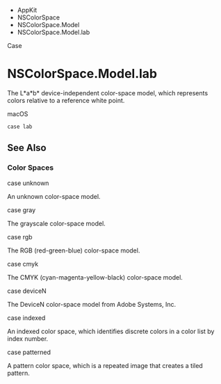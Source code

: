 

- AppKit
- NSColorSpace
- NSColorSpace.Model
-  NSColorSpace.Model.lab 

Case

# NSColorSpace.Model.lab

The L\*a\*b\* device-independent color-space model, which represents colors relative to a reference white point.

macOS

``` source
case lab
```

## See Also

### Color Spaces

case unknown

An unknown color-space model.

case gray

The grayscale color-space model.

case rgb

The RGB (red-green-blue) color-space model.

case cmyk

The CMYK (cyan-magenta-yellow-black) color-space model.

case deviceN

The DeviceN color-space model from Adobe Systems, Inc.

case indexed

An indexed color space, which identifies discrete colors in a color list by index number.

case patterned

A pattern color space, which is a repeated image that creates a tiled pattern.

